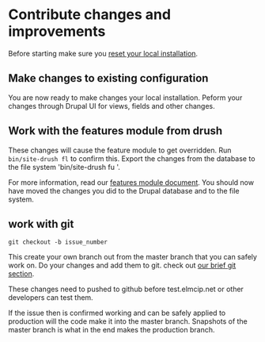 # Contribute changes and improvements
Before starting make sure you [reset your local installation](reset.md).

## Make changes to existing configuration
You are now ready to make changes your local installation. Peform your changes through Drupal UI for views, fields and other changes.

## Work with the features module from drush
These changes will cause the feature module to get overridden. Run `bin/site-drush fl` to confirm this. Export the changes from the database to the file system 'bin/site-drush fu <feature name>'. 

For more information, read our [features module document](features.md). You should now have moved the changes you did to the Drupal database and to the file system.

## work with git

    git checkout -b issue_number
This create your own branch out from the master branch that you can safely work on. Do your changes and add them to git. check out [our brief git section](../README.md).

These changes need to pushed to github before test.elmcip.net or other developers can test them.

If the issue then is confirmed working and can be safely applied to production will the code make it into the master branch. Snapshots of the master branch is what in the end makes the production branch.

